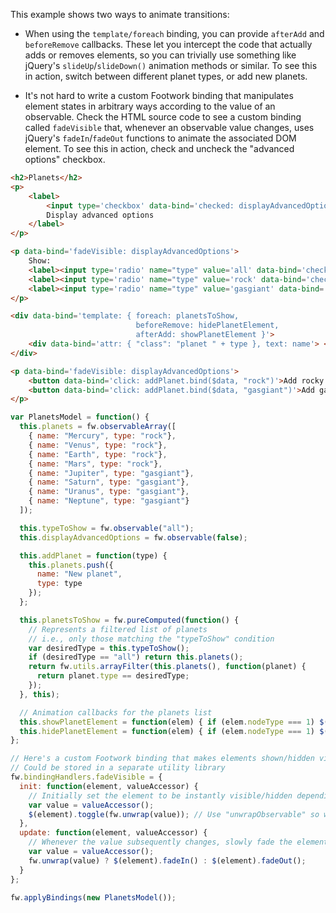 This example shows two ways to animate transitions:

 * When using the `template/foreach` binding, you can provide `afterAdd` and `beforeRemove` callbacks. These let you intercept the code that actually adds or removes elements, so you can trivially use something like jQuery's `slideUp`/`slideDown()` animation methods or similar. To see this in action, switch between different planet types, or add new planets.
 
 * It's not hard to write a custom Footwork binding that manipulates element states in arbitrary ways according to the value of an observable. Check the HTML source code to see a custom binding called `fadeVisible` that, whenever an observable value changes, uses jQuery's `fadeIn`/`fadeOut` functions to animate the associated DOM element. To see this in action, check and uncheck the "advanced options" checkbox.

```html
<h2>Planets</h2>
<p> 
    <label>
        <input type='checkbox' data-bind='checked: displayAdvancedOptions' />
        Display advanced options
    </label>
</p>

<p data-bind='fadeVisible: displayAdvancedOptions'>
    Show:
    <label><input type='radio' name="type" value='all' data-bind='checked: typeToShow' />All</label>
    <label><input type='radio' name="type" value='rock' data-bind='checked: typeToShow' />Rocky planets</label>
    <label><input type='radio' name="type" value='gasgiant' data-bind='checked: typeToShow' />Gas giants</label>
</p>

<div data-bind='template: { foreach: planetsToShow,
                            beforeRemove: hidePlanetElement,
                            afterAdd: showPlanetElement }'>
    <div data-bind='attr: { "class": "planet " + type }, text: name'> </div>
</div>

<p data-bind='fadeVisible: displayAdvancedOptions'>
    <button data-bind='click: addPlanet.bind($data, "rock")'>Add rocky planet</button>
    <button data-bind='click: addPlanet.bind($data, "gasgiant")'>Add gas giant</button>
</p>
```

```javascript
var PlanetsModel = function() {
  this.planets = fw.observableArray([
    { name: "Mercury", type: "rock"},
    { name: "Venus", type: "rock"},
    { name: "Earth", type: "rock"},
    { name: "Mars", type: "rock"},
    { name: "Jupiter", type: "gasgiant"},
    { name: "Saturn", type: "gasgiant"},
    { name: "Uranus", type: "gasgiant"},
    { name: "Neptune", type: "gasgiant"}
  ]);

  this.typeToShow = fw.observable("all");
  this.displayAdvancedOptions = fw.observable(false);

  this.addPlanet = function(type) {
    this.planets.push({
      name: "New planet",
      type: type
    });
  };

  this.planetsToShow = fw.pureComputed(function() {
    // Represents a filtered list of planets
    // i.e., only those matching the "typeToShow" condition
    var desiredType = this.typeToShow();
    if (desiredType == "all") return this.planets();
    return fw.utils.arrayFilter(this.planets(), function(planet) {
      return planet.type == desiredType;
    });
  }, this);

  // Animation callbacks for the planets list
  this.showPlanetElement = function(elem) { if (elem.nodeType === 1) $(elem).hide().slideDown() }
  this.hidePlanetElement = function(elem) { if (elem.nodeType === 1) $(elem).slideUp(function() { $(elem).remove(); }) }
};

// Here's a custom Footwork binding that makes elements shown/hidden via jQuery's fadeIn()/fadeOut() methods
// Could be stored in a separate utility library
fw.bindingHandlers.fadeVisible = {
  init: function(element, valueAccessor) {
    // Initially set the element to be instantly visible/hidden depending on the value
    var value = valueAccessor();
    $(element).toggle(fw.unwrap(value)); // Use "unwrapObservable" so we can handle values that may or may not be observable
  },
  update: function(element, valueAccessor) {
    // Whenever the value subsequently changes, slowly fade the element in or out
    var value = valueAccessor();
    fw.unwrap(value) ? $(element).fadeIn() : $(element).fadeOut();
  }
};

fw.applyBindings(new PlanetsModel());
```
